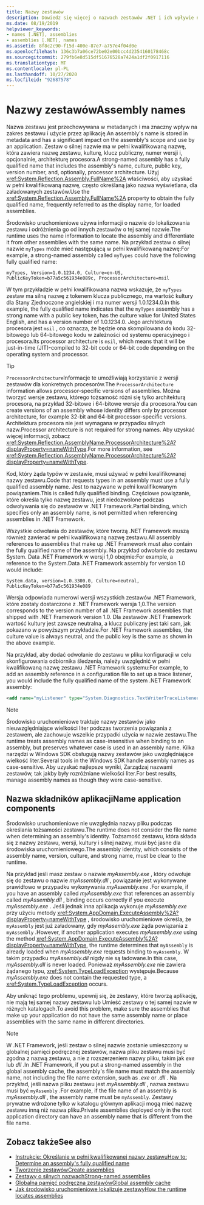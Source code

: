 ```yaml
---
title: Nazwy zestawów
description: Dowiedz się więcej o nazwach zestawów .NET i ich wpływie na zakres zestawu i użyciu aplikacji, a następnie Dowiedz się więcej na temat właściwości FullName.
ms.date: 08/19/2019
helpviewer_keywords:
- names [.NET], assemblies
- assemblies [.NET], names
ms.assetid: 8f8c2c90-f15d-400e-87e7-a757e4f04d0e
ms.openlocfilehash: 136c3b7a06ce72be02e00bcc4d2354160178468c
ms.sourcegitcommit: 279fb6e8d515df51676528a7424a1df2f0917116
ms.translationtype: MT
ms.contentlocale: pl-PL
ms.lasthandoff: 10/27/2020
ms.locfileid: "92687578"
---
```

# <a name="assembly-names"></a><span data-ttu-id="cbff8-103">Nazwy zestawów</span><span class="sxs-lookup"><span data-stu-id="cbff8-103">Assembly names</span></span>

<span data-ttu-id="cbff8-104">Nazwa zestawu jest przechowywana w metadanych i ma znaczny wpływ na zakres zestawu i użycie przez aplikację.</span><span class="sxs-lookup"><span data-stu-id="cbff8-104">An assembly's name is stored in metadata and has a significant impact on the assembly's scope and use by an application.</span></span> <span data-ttu-id="cbff8-105">Zestaw o silnej nazwie ma w pełni kwalifikowaną nazwę, która zawiera nazwę zestawu, kulturę, klucz publiczny, numer wersji i, opcjonalnie, architekturę procesora.</span><span class="sxs-lookup"><span data-stu-id="cbff8-105">A strong-named assembly has a fully qualified name that includes the assembly's name, culture, public key, version number, and, optionally, processor architecture.</span></span> <span data-ttu-id="cbff8-106">Użyj <xref:System.Reflection.Assembly.FullName%2A> właściwości, aby uzyskać w pełni kwalifikowaną nazwę, często określaną jako nazwa wyświetlana, dla załadowanych zestawów.</span><span class="sxs-lookup"><span data-stu-id="cbff8-106">Use the <xref:System.Reflection.Assembly.FullName%2A> property to obtain the fully qualified name, frequently referred to as the display name, for loaded assemblies.</span></span>

<span data-ttu-id="cbff8-107">Środowisko uruchomieniowe używa informacji o nazwie do lokalizowania zestawu i odróżnienia go od innych zestawów o tej samej nazwie.</span><span class="sxs-lookup"><span data-stu-id="cbff8-107">The runtime uses the name information to locate the assembly and differentiate it from other assemblies with the same name.</span></span> <span data-ttu-id="cbff8-108">Na przykład zestaw o silnej nazwie `myTypes` może mieć następującą w pełni kwalifikowaną nazwę:</span><span class="sxs-lookup"><span data-stu-id="cbff8-108">For example, a strong-named assembly called `myTypes` could have the following fully qualified name:</span></span>

```
myTypes, Version=1.0.1234.0, Culture=en-US, PublicKeyToken=b77a5c561934e089c, ProcessorArchitecture=msil
```

<span data-ttu-id="cbff8-109">W tym przykładzie w pełni kwalifikowana nazwa wskazuje, że `myTypes` zestaw ma silną nazwę z tokenem klucza publicznego, ma wartość kultury dla Stany Zjednoczone angielskiej i ma numer wersji 1.0.1234.0.</span><span class="sxs-lookup"><span data-stu-id="cbff8-109">In this example, the fully qualified name indicates that the `myTypes` assembly has a strong name with a public key token, has the culture value for United States English, and has a version number of 1.0.1234.0.</span></span> <span data-ttu-id="cbff8-110">Jego architekturą procesora jest `msil` , co oznacza, że będzie ona skompilowana do kodu 32-bitowego lub 64-bitowego kodu w zależności od systemu operacyjnego i procesora.</span><span class="sxs-lookup"><span data-stu-id="cbff8-110">Its processor architecture is `msil`, which means that it will be just-in-time (JIT)-compiled to 32-bit code or 64-bit code depending on the operating system and processor.</span></span>

> [!TIP]
> <span data-ttu-id="cbff8-111">`ProcessorArchitecture`Informacje te umożliwiają korzystanie z wersji zestawów dla konkretnych procesorów.</span><span class="sxs-lookup"><span data-stu-id="cbff8-111">The `ProcessorArchitecture` information allows processor-specific versions of assemblies.</span></span> <span data-ttu-id="cbff8-112">Można tworzyć wersje zestawu, którego tożsamość różni się tylko architekturą procesora, na przykład 32-bitowe i 64-bitowe wersje dla procesora.</span><span class="sxs-lookup"><span data-stu-id="cbff8-112">You can create versions of an assembly whose identity differs only by processor architecture, for example 32-bit and 64-bit processor-specific versions.</span></span> <span data-ttu-id="cbff8-113">Architektura procesora nie jest wymagana w przypadku silnych nazw.</span><span class="sxs-lookup"><span data-stu-id="cbff8-113">Processor architecture is not required for strong names.</span></span> <span data-ttu-id="cbff8-114">Aby uzyskać więcej informacji, zobacz <xref:System.Reflection.AssemblyName.ProcessorArchitecture%2A?displayProperty=nameWithType>.</span><span class="sxs-lookup"><span data-stu-id="cbff8-114">For more information, see <xref:System.Reflection.AssemblyName.ProcessorArchitecture%2A?displayProperty=nameWithType>.</span></span>

 <span data-ttu-id="cbff8-115">Kod, który żąda typów w zestawie, musi używać w pełni kwalifikowanej nazwy zestawu.</span><span class="sxs-lookup"><span data-stu-id="cbff8-115">Code that requests types in an assembly must use a fully qualified assembly name.</span></span> <span data-ttu-id="cbff8-116">Jest to nazywane w pełni kwalifikowanym powiązaniem.</span><span class="sxs-lookup"><span data-stu-id="cbff8-116">This is called fully qualified binding.</span></span> <span data-ttu-id="cbff8-117">Częściowe powiązanie, które określa tylko nazwę zestawu, jest niedozwolone podczas odwoływania się do zestawów w .NET Framework.</span><span class="sxs-lookup"><span data-stu-id="cbff8-117">Partial binding, which specifies only an assembly name, is not permitted when referencing assemblies in .NET Framework.</span></span>

 <span data-ttu-id="cbff8-118">Wszystkie odwołania do zestawów, które tworzą .NET Framework muszą również zawierać w pełni kwalifikowaną nazwę zestawu.</span><span class="sxs-lookup"><span data-stu-id="cbff8-118">All assembly references to assemblies that make up .NET Framework must also contain the fully qualified name of the assembly.</span></span> <span data-ttu-id="cbff8-119">Na przykład odwołanie do zestawu System. Data .NET Framework w wersji 1,0 obejmie:</span><span class="sxs-lookup"><span data-stu-id="cbff8-119">For example, a reference to the System.Data .NET Framework assembly for version 1.0 would include:</span></span>

```
System.data, version=1.0.3300.0, Culture=neutral, PublicKeyToken=b77a5c561934e089
```

<span data-ttu-id="cbff8-120">Wersja odpowiada numerowi wersji wszystkich zestawów .NET Framework, które zostały dostarczone z .NET Framework wersja 1,0.</span><span class="sxs-lookup"><span data-stu-id="cbff8-120">The version corresponds to the version number of all .NET Framework assemblies that shipped with .NET Framework version 1.0.</span></span> <span data-ttu-id="cbff8-121">Dla zestawów .NET Framework wartość kultury jest zawsze neutralna, a klucz publiczny jest taki sam, jak pokazano w powyższym przykładzie.</span><span class="sxs-lookup"><span data-stu-id="cbff8-121">For .NET Framework assemblies, the culture value is always neutral, and the public key is the same as shown in the above example.</span></span>

 <span data-ttu-id="cbff8-122">Na przykład, aby dodać odwołanie do zestawu w pliku konfiguracji w celu skonfigurowania odbiornika śledzenia, należy uwzględnić w pełni kwalifikowaną nazwę zestawu .NET Framework systemu:</span><span class="sxs-lookup"><span data-stu-id="cbff8-122">For example, to add an assembly reference in a configuration file to set up a trace listener, you would include the fully qualified name of the system .NET Framework assembly:</span></span>

```xml
<add name="myListener" type="System.Diagnostics.TextWriterTraceListener, System, Version=1.0.3300.0, Culture=neutral, PublicKeyToken=b77a5c561934e089" initializeData="c:\myListener.log" />
```

> [!NOTE]
> <span data-ttu-id="cbff8-123">Środowisko uruchomieniowe traktuje nazwy zestawów jako nieuwzględniające wielkości liter podczas tworzenia powiązania z zestawem, ale zachowuje wszelkie przypadki użycia w nazwie zestawu.</span><span class="sxs-lookup"><span data-stu-id="cbff8-123">The runtime treats assembly names as case-insensitive when binding to an assembly, but preserves whatever case is used in an assembly name.</span></span> <span data-ttu-id="cbff8-124">Kilka narzędzi w Windows SDK obsługują nazwy zestawów jako uwzględniające wielkość liter.</span><span class="sxs-lookup"><span data-stu-id="cbff8-124">Several tools in the Windows SDK handle assembly names as case-sensitive.</span></span> <span data-ttu-id="cbff8-125">Aby uzyskać najlepsze wyniki, Zarządzaj nazwami zestawów, tak jakby były rozróżniane wielkości liter.</span><span class="sxs-lookup"><span data-stu-id="cbff8-125">For best results, manage assembly names as though they were case-sensitive.</span></span>

## <a name="name-application-components"></a><span data-ttu-id="cbff8-126">Nazwa składników aplikacji</span><span class="sxs-lookup"><span data-stu-id="cbff8-126">Name application components</span></span>
 <span data-ttu-id="cbff8-127">Środowisko uruchomieniowe nie uwzględnia nazwy pliku podczas określania tożsamości zestawu.</span><span class="sxs-lookup"><span data-stu-id="cbff8-127">The runtime does not consider the file name when determining an assembly's identity.</span></span> <span data-ttu-id="cbff8-128">Tożsamość zestawu, która składa się z nazwy zestawu, wersji, kultury i silnej nazwy, musi być jasne dla środowiska uruchomieniowego.</span><span class="sxs-lookup"><span data-stu-id="cbff8-128">The assembly identity, which consists of the assembly name, version, culture, and strong name, must be clear to the runtime.</span></span>

 <span data-ttu-id="cbff8-129">Na przykład jeśli masz zestaw o nazwie *myAssembly.exe* , który odwołuje się do zestawu o nazwie *myAssembly.dll* , powiązanie jest wykonywane prawidłowo w przypadku wykonywania *myAssembly.exe* .</span><span class="sxs-lookup"><span data-stu-id="cbff8-129">For example, if you have an assembly called *myAssembly.exe* that references an assembly called *myAssembly.dll* , binding occurs correctly if you execute *myAssembly.exe* .</span></span> <span data-ttu-id="cbff8-130">Jeśli jednak inna aplikacja wykonuje *myAssembly.exe* przy użyciu metody <xref:System.AppDomain.ExecuteAssembly%2A?displayProperty=nameWithType> , środowisko uruchomieniowe określa, że `myAssembly` jest już załadowany, gdy *myAssembly.exe* żąda powiązania z `myAssembly` .</span><span class="sxs-lookup"><span data-stu-id="cbff8-130">However, if another application executes *myAssembly.exe* using the method <xref:System.AppDomain.ExecuteAssembly%2A?displayProperty=nameWithType>, the runtime determines that `myAssembly` is already loaded when *myAssembly.exe* requests binding to `myAssembly`.</span></span> <span data-ttu-id="cbff8-131">W takim przypadku *myAssembly.dll* nigdy nie są ładowane.</span><span class="sxs-lookup"><span data-stu-id="cbff8-131">In this case, *myAssembly.dll* is never loaded.</span></span> <span data-ttu-id="cbff8-132">Ponieważ *myAssembly.exe* nie zawiera żądanego typu, <xref:System.TypeLoadException> występuje.</span><span class="sxs-lookup"><span data-stu-id="cbff8-132">Because *myAssembly.exe* does not contain the requested type, a <xref:System.TypeLoadException> occurs.</span></span>

 <span data-ttu-id="cbff8-133">Aby uniknąć tego problemu, upewnij się, że zestawy, które tworzą aplikację, nie mają tej samej nazwy zestawu lub Umieść zestawy o tej samej nazwie w różnych katalogach.</span><span class="sxs-lookup"><span data-stu-id="cbff8-133">To avoid this problem, make sure the assemblies that make up your application do not have the same assembly name or place assemblies with the same name in different directories.</span></span>

> [!NOTE]
> <span data-ttu-id="cbff8-134">W .NET Framework, jeśli zestaw o silnej nazwie zostanie umieszczony w globalnej pamięci podręcznej zestawów, nazwa pliku zestawu musi być zgodna z nazwą zestawu, a nie z rozszerzeniem nazwy pliku, takim jak *exe* lub *dll* .</span><span class="sxs-lookup"><span data-stu-id="cbff8-134">In .NET Framework, if you put a strong-named assembly in the global assembly cache, the assembly's file name must match the assembly name, not including the file name extension, such as *.exe* or *.dll* .</span></span> <span data-ttu-id="cbff8-135">Na przykład, jeśli nazwa pliku zestawu jest *myAssembly.dll* , nazwa zestawu musi być `myAssembly` .</span><span class="sxs-lookup"><span data-stu-id="cbff8-135">For example, if the file name of an assembly is *myAssembly.dll* , the assembly name must be `myAssembly`.</span></span> <span data-ttu-id="cbff8-136">Zestawy prywatne wdrożone tylko w katalogu głównym aplikacji mogą mieć nazwę zestawu inną niż nazwa pliku.</span><span class="sxs-lookup"><span data-stu-id="cbff8-136">Private assemblies deployed only in the root application directory can have an assembly name that is different from the file name.</span></span>

## <a name="see-also"></a><span data-ttu-id="cbff8-137">Zobacz także</span><span class="sxs-lookup"><span data-stu-id="cbff8-137">See also</span></span>

- [<span data-ttu-id="cbff8-138">Instrukcje: Określanie w pełni kwalifikowanej nazwy zestawu</span><span class="sxs-lookup"><span data-stu-id="cbff8-138">How to: Determine an assembly's fully qualified name</span></span>](find-fully-qualified-name.md)
- [<span data-ttu-id="cbff8-139">Tworzenie zestawów</span><span class="sxs-lookup"><span data-stu-id="cbff8-139">Create assemblies</span></span>](create.md)
- [<span data-ttu-id="cbff8-140">Zestawy o silnych nazwach</span><span class="sxs-lookup"><span data-stu-id="cbff8-140">Strong-named assemblies</span></span>](strong-named.md)
- [<span data-ttu-id="cbff8-141">Globalna pamięć podręczna zestawów</span><span class="sxs-lookup"><span data-stu-id="cbff8-141">Global assembly cache</span></span>](../../framework/app-domains/gac.md)
- [<span data-ttu-id="cbff8-142">Jak środowisko uruchomieniowe lokalizuje zestawy</span><span class="sxs-lookup"><span data-stu-id="cbff8-142">How the runtime locates assemblies</span></span>](../../framework/deployment/how-the-runtime-locates-assemblies.md)
